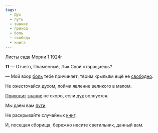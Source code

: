 ```yaml
---
tags:
  - Дух
  - путь
  - знание
  - приход
  - боль
  - свобода
  - книга
---
```


[Листы сада Мории 1 1924г](https://127.0.0.1:4002/agni/1924)

___11___
— Отчего, Пламенный, Лик Свой отвращаешь?   

— Мой взор [боль](../../../tags/#боль) тебе причиняет; твоим крыльям ещё не [свободно](../../../tags/#свобода).   

Не ожесточайся духом, пойми явление великого в малом.   

[Приходит](../../../tags/#приход) [знание](../../../tags/#знание) не скоро, если [дух](../../../tags/#Дух) волнуется.   

Мы даём вам [пути](../../../tags/#путь).   

Не раскрывайте случайных [книг](../../../tags/#книга).   

И, посещая сборища, бережно несите светильник, данный вам.   

